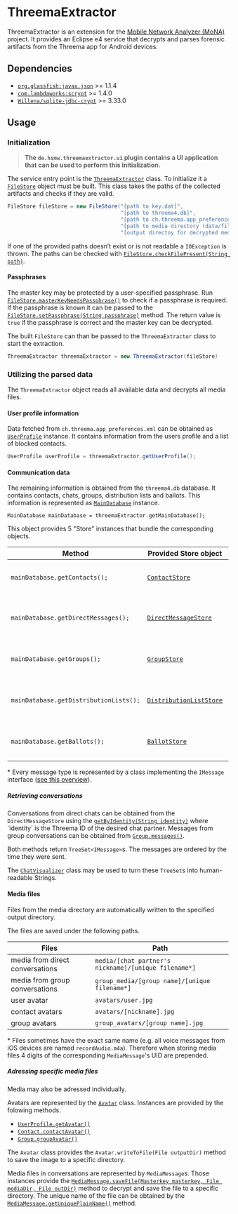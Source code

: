 # ThreemaExtractor

ThreemaExtractor is an extension for the [Mobile Network Analyzer (MoNA)](http://www.bioforscher.de/FoSIL/ippb9076rp8sityx/manager/pages/php/en/software/description/MoNA.php) project.
It provides an Eclipse e4 service that decrypts and parses forensic artifacts from the Threema app for Android devices.

## Dependencies

* [`org.glassfish:javax.json`](https://search.maven.org/artifact/org.glassfish/javax.json/1.1.4/bundle) >= 1.1.4
* [`com.lambdaworks:scrypt`](https://search.maven.org/artifact/com.lambdaworks/scrypt/1.4.0/jar) >= 1.4.0
* [`Willena/sqlite-jdbc-crypt`](https://github.com/Willena/sqlite-jdbc-crypt/releases/tag/3.37.2) >= 3.33.0

## Usage

### Initialization



> **The `de.hsmw.threemaextractor.ui` plugin contains a UI application that can be used to perform this initialization.**



The service entry point is the [`ThreemaExtractor`](https://eriktschierschke.github.io/ThreemaExtractor/javadoc/de/hsmw/threemaextractor/service/main/ThreemaExtractor.html) class.
To initialize it a [`FileStore`](https://eriktschierschke.github.io/ThreemaExtractor/javadoc/de/hsmw/threemaextractor/service/main/FileStore.html) object must be built. This class takes the paths of the collected artifacts and checks if they are valid.

```java
FileStore fileStore = new FileStore("[path to key.dat]",
                                    "[path to threema4.db]",
                                    "[path to ch.threema.app_preferences.xml]",
                                    "[path to media directory (data/files/)]",
                                    "[output directoy for decrypted media]");
```

If one of the provided paths doesn’t exist or is not readable a `IOException` is thrown. The paths can be checked with [`FileStore.checkFilePresent(String path)`](https://eriktschierschke.github.io/ThreemaExtractor/javadoc/de/hsmw/threemaextractor/service/main/FileStore.html#checkFilePresent(java.lang.String)).

#### Passphrases

The master key may be protected by a user-specified passphrase. Run [`FileStore.masterKeyNeedsPassphrase()`](https://eriktschierschke.github.io/ThreemaExtractor/javadoc/de/hsmw/threemaextractor/service/main/FileStore.html#masterKeyNeedsPassphrase()) to check if a passphrase is required. If the passphrase is known it can be passed to the [`FileStore.setPassphrase(String passphrase)`](https://eriktschierschke.github.io/ThreemaExtractor/javadoc/de/hsmw/threemaextractor/service/main/FileStore.html#setPassphrase(java.lang.String)) method. The return value is `true` if the passphrase is correct and the master key can be decrypted.



The built `FileStore` can than be passed to the `ThreemaExtractor` class to start the extraction.

```java
ThreemaExtractor threemaExtractor = new ThreemaExtractor(fileStore)
```

### Utilizing the parsed data

The `ThreemaExtractor` object reads all available data and decrypts all media files.

#### User profile information

Data fetched from `ch.threema.app_preferences.xml` can be obtained as [`UserProfile`](https://eriktschierschke.github.io/ThreemaExtractor/javadoc/de/hsmw/threemaextractor/service/file/UserProfile.html) instance. It contains information from the users profile and a list of blocked contacts.
```java
UserProfile userProfile = threemaExtractor.getUserProfile();
```
#### Communication data

The remaining information is obtained from the `threema4.db` database. It contains contacts, chats, groups, distribution lists and ballots.
This information is represented as [`MainDatabase`](https://eriktschierschke.github.io/ThreemaExtractor/javadoc/de/hsmw/threemaextractor/service/file/MainDatabase.html) instance.

```
MainDatabase mainDatabase = threemaExtractor.getMainDatabase();
```

This object provides 5 "Store" instances that bundle the corresponding objects.



| Method | Provided Store object | Content |
| -------- | -------- | -------- |
| `mainDatabase.getContacts();`     | [`ContactStore`](https://eriktschierschke.github.io/ThreemaExtractor/javadoc/de/hsmw/threemaextractor/service/data/contact/ContactStore.html)     | Threema contacts as [`Contact`](https://eriktschierschke.github.io/ThreemaExtractor/javadoc/de/hsmw/threemaextractor/service/data/contact/Contact.html) instances   |
| `mainDatabase.getDirectMessages();`     | [`DirectMessageStore`](https://eriktschierschke.github.io/ThreemaExtractor/javadoc/de/hsmw/threemaextractor/service/data/message/DirectMessageStore.html)     | Messages from direct conversations as [`IMessage`](https://eriktschierschke.github.io/ThreemaExtractor/javadoc/de/hsmw/threemaextractor/service/data/message/IMessage.html) instances*   |
| `mainDatabase.getGroups();`     | [`GroupStore`](https://eriktschierschke.github.io/ThreemaExtractor/javadoc/de/hsmw/threemaextractor/service/data/group/GroupStore.html)     | Groups the user is or was part of as  [`Group`](https://eriktschierschke.github.io/ThreemaExtractor/javadoc/de/hsmw/threemaextractor/service/data/group/Group.html) instances   |
| `mainDatabase.getDistributionLists();`     | [`DistributionListStore`](https://eriktschierschke.github.io/ThreemaExtractor/javadoc/de/hsmw/threemaextractor/service/data/distribution_list/DistributionListStore.html)     | Distribution lists that the user created as  [`DistributionList`](https://eriktschierschke.github.io/ThreemaExtractor/javadoc/de/hsmw/threemaextractor/service/data/distribution_list/DistributionList.html) instances   |
| `mainDatabase.getBallots();`     | [`BallotStore`](https://eriktschierschke.github.io/ThreemaExtractor/javadoc/de/hsmw/threemaextractor/service/data/ballot/BallotStore.html)     | Ballots from groups the user is part of as [`Ballot`](https://eriktschierschke.github.io/ThreemaExtractor/javadoc/de/hsmw/threemaextractor/service/data/ballot/Ballot.html) instances   |

\* Every message type is represented by a class implementing the `IMessage` interface ([see this overview](https://eriktschierschke.github.io/ThreemaExtractor/javadoc/de/hsmw/threemaextractor/service/data/message/package-summary.html)).

##### Retrieving conversations

Conversations from direct chats can be obtained from the `DirectMessageStore` using the [`getByIdentity(String identity)`](https://eriktschierschke.github.io/ThreemaExtractor/javadoc/de/hsmw/threemaextractor/service/data/message/DirectMessageStore.html#getByIdentity(java.lang.String)) where `ìdentity` is the Threema ID of the desired chat partner.
Messages from group conversations can be obtained from [`Group.messages()`](https://eriktschierschke.github.io/ThreemaExtractor/javadoc/de/hsmw/threemaextractor/service/data/group/Group.html#messages()).

Both methods return `TreeSet<IMessage>`s. The messages are ordered by the time they were sent.

The [`ChatVisualizer`](https://eriktschierschke.github.io/ThreemaExtractor/javadoc/de/hsmw/threemaextractor/service/main/ChatVisualizer.html) class may be used to turn these `TreeSet`s into human-readable Strings. 



#### Media files

Files from the media directory are automatically written to the specified output directory.

The files are saved under the following paths.

| Files                           | Path                                                 |
| ------------------------------- | ---------------------------------------------------- |
| media from direct conversations | `media/[chat partner's nickname]/[unique filename*]` |
| media from group conversations  | `group_media/[group name]/[unique filename*]`        |
| user avatar                     | `avatars/user.jpg`                                   |
| contact avatars                 | `avatars/[nickname].jpg`                             |
| group avatars                   | `group_avatars/[group name].jpg`                                                     |

\* Files sometimes have the exact same name (e.g. all voice messages from iOS devices are named `recordAudio.m4a`). Therefore when storing media files 4 digits of the corresponding `MediaMessage`'s UID are prepended.

##### Adressing specific media files

Media may also be adressed individually.

Avatars are represented by the [`Avatar`](https://eriktschierschke.github.io/ThreemaExtractor/javadoc/de/hsmw/threemaextractor/service/data/Avatar.html) class. Instances are provided by the folowing methods.

* [`UserProfile.getAvatar()`](https://eriktschierschke.github.io/ThreemaExtractor/javadoc/de/hsmw/threemaextractor/service/file/UserProfile.html#getUserAvatar())
* [`Contact.contactAvatar()`](https://eriktschierschke.github.io/ThreemaExtractor/javadoc/de/hsmw/threemaextractor/service/data/contact/Contact.html#contactAvatar())
* [`Group.groupAvatar()`](https://eriktschierschke.github.io/ThreemaExtractor/javadoc/de/hsmw/threemaextractor/service/data/group/Group.html#groupAvatar())

The `Avatar` class provides the `Avatar.writeToFile(File outputDir)` method to save the image to a specific directory.

Media files in conversations are represented by `MediaMessage`s. Those instances provide the [`MediaMessage.saveFile(Masterkey masterkey, File mediaDir, File outDir)`](https://eriktschierschke.github.io/ThreemaExtractor/javadoc/de/hsmw/threemaextractor/service/data/message/MediaMessage.html#saveFile(de.hsmw.threemaextractor.service.file.MasterKey,java.io.File,java.io.File)) method to decrypt and save the file to a specific directory.
The unique name of the file can be obtained by the [`MediaMessage.getUniquePlainName()`](https://eriktschierschke.github.io/ThreemaExtractor/javadoc/de/hsmw/threemaextractor/service/data/message/MediaMessage.html#getUniquePlainName()) method.